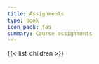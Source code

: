 ```yaml
---
title: Assignments
type: book
icon_pack: fas
summary: Course assignments
---
```


{{< list_children >}}

